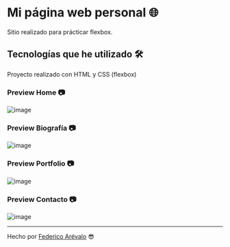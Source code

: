 # Mi página web personal 🌐

Sitio realizado para prácticar flexbox.

## Tecnologías que he utilizado 🛠️

Proyecto realizado con HTML y CSS (flexbox)

### Preview Home 📷
![image](https://user-images.githubusercontent.com/105200893/193153707-35d43baf-b6d0-4c61-a0b3-aa2d0541187a.png)

### Preview Biografía 📷
![image](https://user-images.githubusercontent.com/105200893/193153881-b31c2c4c-e3e2-4909-9aee-b95daf6c3d60.png)

### Preview Portfolio 📷
![image](https://user-images.githubusercontent.com/105200893/193162522-5094470a-7505-491a-8dc1-1f288b233918.png)

### Preview Contacto 📷
![image](https://user-images.githubusercontent.com/105200893/193167151-9784d763-7fd4-4004-bf65-d09caa1105d9.png)

---
Hecho por [Federico Arévalo](https://github.com/Fede-Arevalo) 😎
